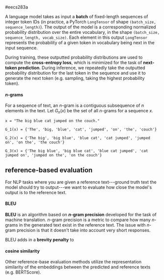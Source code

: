 #eecs283a

A language model takes as input a **batch** of fixed-length sequences of integer token IDs (in practice, a PyTorch `LongTensor` of shape `(batch_size, sequence_length)`). The output of the model is a corresponding normalized probability distribution over the entire vocabulary, in the shape `(batch_size, sequence_length, vocab_size)`. Each element in this output `LongTensor` represents the probability of a given token in vocabulary being next in the input sequence.

During training, these outputted probability distributions are used to compute the **cross-entropy loss**, which is minimized for the task of **next-token prediction**. During inference, we repeatedly take the outputted probability distribution for the last token in the sequence and use it to generate the next token (e.g. sampling, taking the highest probability token).


#### $n$-grams
For a sequence of text, an $n$-gram is a contiguous subsequence of $n$ elements in the text. Let $G_n(x)$ be the set of all $n$-grams for a sequence $x$.
```
x = "The big blue cat jumped on the couch."

G_1(x) = {'The', 'big, 'blue', 'cat', 'jumped', 'on', 'the', 'couch'}

G_2(x) = {'The big', 'big blue', 'blue cat', 'cat jumped', 'jumped on', 'on the', 'the couch'}

G_3(x) = {'The big blue', 'big blue cat', 'blue cat jumped', 'cat jumped on', 'jumped on the', 'on the couch'}

```

## reference-based evaluation
For NLP tasks where you are given a reference text---ground truth text the model should try to output---we want to evaluate how close the model's output is to the reference text.
#### BLEU
**BLEU** is an algorithm based on **$n$-gram precision** developed for the task of machine translation. $n$-gram precision is a metric to compare how many $n$-grams in the generated text exist in the reference text. The issue with $n$-gram precision is that it doesn't take into account very short responses.

BLEU adds in a **brevity penalty** to 


#### cosine similarity
Other reference-base evaluation methods utilize the representation similarity of the embeddings between the predicted and reference texts (e.g. BERTScore). 